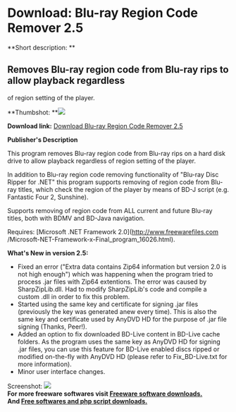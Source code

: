 # Download: Blu-ray Region Code Remover 2.5

**Short description: **

## Removes Blu-ray region code from Blu-ray rips to allow playback regardless
of region setting of the player.

  
**Thumbshot: **![](http://www.freewarefiles.com/screenshot/blurayregcdremover_md.gif)   
  
**Download link:** [Download Blu-ray Region Code Remover 2.5](http://freesoftwares.boysofts.com/Blu-ray-Region-Code-Remover_program_40900.html)  
  

**Publisher's Description**  
  

This program removes Blu-ray region code from Blu-ray rips on a hard disk
drive to allow playback regardless of region setting of the player.

In addition to Blu-ray region code removing functionality of "Blu-ray Disc
Ripper for .NET" this program supports removing of region code from Blu-ray
titles, which check the region of the player by means of BD-J script (e.g.
Fantastic Four 2, Sunshine).

Supports removing of region code from ALL current and future Blu-ray titles,
both with BDMV and BD-Java navigation.

Requires: [Microsoft .NET Framework 2.0](http://www.freewarefiles.com
/Microsoft-NET-Framework-x-Final_program_16026.html).

**What's New in version 2.5:**

  * Fixed an error ("Extra data contains Zip64 information but version 2.0 is not high enough") which was happening when the program tried to process .jar files with Zip64 extentions. The error was caused by SharpZipLib.dll. Had to modify SharpZipLib's code and compile a custom .dll in order to fix this problem. 
  * Started using the same key and certificate for signing .jar files (previously the key was generated anew every time). This is also the same key and certificate used by AnyDVD HD for the purpose of .jar file signing (Thanks, Peer!). 
  * Added an option to fix downloaded BD-Live content in BD-Live cache folders. As the program uses the same key as AnyDVD HD for signing .jar files, you can use this feature for BD-Live enabled discs ripped or modified on-the-fly with AnyDVD HD (please refer to Fix_BD-Live.txt for more information). 
  * Minor user interface changes. 

  
  
Screenshot:
![](http://www.freewarefiles.com/screenshot/blurayregcdremover.gif)  
**For more freeware softwares visit [Freeware software downloads.](http://freesoftwares.boysofts.com/)**   
**And [Free softwares and php script downloads.](http://www.boysofts.com/)**

